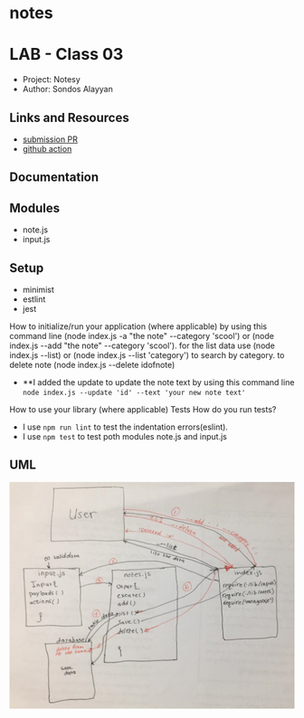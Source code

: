 # notes

# LAB - Class 03
- Project: Notesy
- Author: Sondos Alayyan
## Links and Resources
- [submission PR](https://github.com/sondos-401-advanced-javascript/notes/pull/6)
- [github action](https://github.com/sondos-401-advanced-javascript/notes/actions)


## Documentation


## Modules
- note.js
- input.js


## Setup
- minimist 
- estlint
- jest


How to initialize/run your application (where applicable) by using this command line (node index.js -a "the note" --category 'scool') or (node index.js --add "the note" --category 'scool').
for the list data use (node index.js --list) or (node index.js --list 'category') to search by category.
to delete note (node index.js --delete idofnote)
- **I added the update to update the note text by using this command line `node index.js --update 'id' --text 'your new note text'`

How to use your library (where applicable) Tests How do you run tests? 

- I use `npm run lint` to test the indentation errors(eslint).
- I use `npm test` to test poth modules note.js and input.js

## UML
![lab 01](./assest/lab02.jpg)